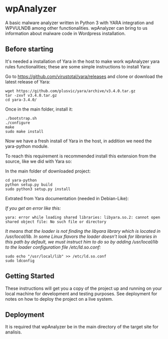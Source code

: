 # wpAnalyzer


A basic malware analyzer written in Python 3 with YARA integration and WPVULNDB among other functionalities. wpAnalyzer can bring to us information about malware code in Wordpress installation.

## Before starting

It's needed a installation of Yara in the host to make work wpAnalyzer yara rules functionalities; these are some simple instructions to install Yara:

Go to https://github.com/virustotal/yara/releases and clone or download the latest release of Yara:

	wget https://github.com/plusvic/yara/archive/v3.4.0.tar.gz
	tar -zxvf v3.4.0.tar.gz
	cd yara-3.4.0/
	
Once in the main folder, install it:

	./bootstrap.sh
	./configure
	make
	sudo make install
	
Now we have a fresh install of Yara in the host, in addition we need the yara-python module.

To reach this requirement is recommended install this extension from the source, like we did with Yara so:

In the main folder of downloaded project:

	cd yara-python
	python setup.py build
	sudo python3 setup.py install
	
Extrated from Yara documentation (needed in Debian-Like):

*If you get an error like this:*

	yara: error while loading shared libraries: libyara.so.2: cannot open shared object file: No such file or directory

*It means that the loader is not finding the libyara library which is located in /usr/local/lib. In some Linux flavors the loader doesn’t look for libraries in this path by default, we must instruct him to do so by adding /usr/local/lib to the loader configuration file /etc/ld.so.conf:*

	sudo echo "/usr/local/lib" >> /etc/ld.so.conf
	sudo ldconfig


## Getting Started

These instructions will get you a copy of the project up and running on your local machine for development and testing purposes. See deployment for notes on how to deploy the project on a live system.

## Deployment

It is required that wpAnalyzer be in the main directory of the target site for analisis.